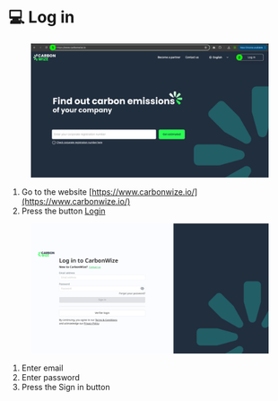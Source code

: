 # 💻 Log in

<figure><img src="../.gitbook/assets/image (10) (1).png" alt=""><figcaption></figcaption></figure>

1. Go to the website [https://www.carbonwize.io/](https://www.carbonwize.io/)
2. Press the button [Login](https://app.carbonwize.io/)

<figure><img src="../.gitbook/assets/image (4) (1) (1) (1) (1).png" alt=""><figcaption></figcaption></figure>

1. Enter email
2. ﻿﻿﻿Enter password
3. ﻿﻿﻿Press the Sign in button
